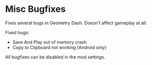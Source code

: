 # Misc Bugfixes
Fixes several bugs in Geometry Dash. Doesn't affect gameplay at all.

Fixed bugs:
- Save And Play out of memory crash
- Copy to Clipboard not working (Android only)

All bugfixes can be disabled in the mod settings.